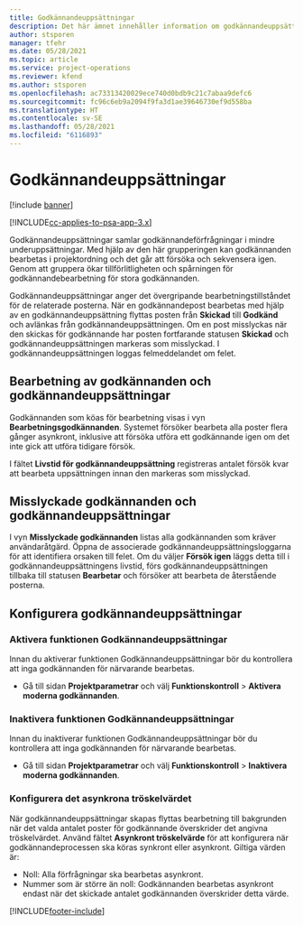 ```yaml
---
title: Godkännandeuppsättningar
description: Det här ämnet innehåller information om godkännandeuppsättning, förfrågningar och underuppsättningen för dessa åtgärder.
author: stsporen
manager: tfehr
ms.date: 05/28/2021
ms.topic: article
ms.service: project-operations
ms.reviewer: kfend
ms.author: stsporen
ms.openlocfilehash: ac73313420029ece740d0bdb9c21c7abaa9defc6
ms.sourcegitcommit: fc96c6eb9a2094f9fa3d1ae39646730ef9d558ba
ms.translationtype: HT
ms.contentlocale: sv-SE
ms.lasthandoff: 05/28/2021
ms.locfileid: "6116893"
---
```

# <a name="approval-sets"></a>Godkännandeuppsättningar

[!include [banner](../includes/psa-now-project-operations.md)]

[!INCLUDE[cc-applies-to-psa-app-3.x](../includes/cc-applies-to-psa-app-3x.md)]

Godkännandeuppsättningar samlar godkännandeförfrågningar i mindre underuppsättningar. Med hjälp av den här grupperingen kan godkännanden bearbetas i projektordning och det går att försöka och sekvensera igen. Genom att gruppera ökar tillförlitligheten och spårningen för godkännandebearbetning för stora godkännanden.

Godkännandeuppsättningar anger det övergripande bearbetningstillståndet för de relaterade posterna. När en godkännandepost bearbetas med hjälp av en godkännandeuppsättning flyttas posten från **Skickad** till **Godkänd** och avlänkas från godkännandeuppsättningen. Om en post misslyckas när den skickas för godkännande har posten fortfarande statusen **Skickad** och godkännandeuppsättningen markeras som misslyckad. I godkännandeuppsättningen loggas felmeddelandet om felet.

## <a name="processing-approvals-and-approval-sets"></a>Bearbetning av godkännanden och godkännandeuppsättningar
Godkännanden som köas för bearbetning visas i vyn **Bearbetningsgodkännanden**. Systemet försöker bearbeta alla poster flera gånger asynkront, inklusive att försöka utföra ett godkännande igen om det inte gick att utföra tidigare försök.

I fältet **Livstid för godkännandeuppsättning** registreras antalet försök kvar att bearbeta uppsättningen innan den markeras som misslyckad.

## <a name="failed-approvals-and-approval-sets"></a>Misslyckade godkännanden och godkännandeuppsättningar
I vyn **Misslyckade godkännanden** listas alla godkännanden som kräver användaråtgärd. Öppna de associerade godkännandeuppsättningsloggarna för att identifiera orsaken till felet.
Om du väljer **Försök igen** läggs detta till i godkännandeuppsättningens livstid, förs godkännandeuppsättningen tillbaka till statusen **Bearbetar** och försöker att bearbeta de återstående posterna.

## <a name="configure-approval-sets"></a>Konfigurera godkännandeuppsättningar

###  <a name="enable-the-approval-sets-feature"></a>Aktivera funktionen Godkännandeuppsättningar
Innan du aktiverar funktionen Godkännandeuppsättningar bör du kontrollera att inga godkännanden för närvarande bearbetas.

- Gå till sidan **Projektparametrar** och välj **Funktionskontroll** > **Aktivera moderna godkännanden**.

### <a name="turn-off-the-approval-sets-feature"></a>Inaktivera funktionen Godkännandeuppsättningar
Innan du inaktiverar funktionen Godkännandeuppsättningar bör du kontrollera att inga godkännanden för närvarande bearbetas.

- Gå till sidan **Projektparametrar** och välj **Funktionskontroll** > **Inaktivera moderna godkännanden**.

### <a name="configuring-the-asynchronous-threshold"></a>Konfigurera det asynkrona tröskelvärdet 
När godkännandeuppsättningar skapas flyttas bearbetning till bakgrunden när det valda antalet poster för godkännande överskrider det angivna tröskelvärdet. Använd fältet **Asynkront tröskelvärde** för att konfigurera när godkännandeprocessen ska köras synkront eller asynkront.
Giltiga värden är:

  - Noll: Alla förfrågningar ska bearbetas asynkront. 
  - Nummer som är större än noll: Godkännanden bearbetas asynkront endast när det skickade antalet godkännanden överskrider detta värde.

[!INCLUDE[footer-include](../includes/footer-banner.md)]
